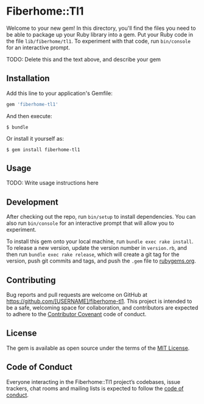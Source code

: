 # Fiberhome::Tl1

Welcome to your new gem! In this directory, you'll find the files you need to be able to package up your Ruby library into a gem. Put your Ruby code in the file `lib/fiberhome/tl1`. To experiment with that code, run `bin/console` for an interactive prompt.

TODO: Delete this and the text above, and describe your gem

## Installation

Add this line to your application's Gemfile:

```ruby
gem 'fiberhome-tl1'
```

And then execute:

    $ bundle

Or install it yourself as:

    $ gem install fiberhome-tl1

## Usage

TODO: Write usage instructions here

## Development

After checking out the repo, run `bin/setup` to install dependencies. You can also run `bin/console` for an interactive prompt that will allow you to experiment.

To install this gem onto your local machine, run `bundle exec rake install`. To release a new version, update the version number in `version.rb`, and then run `bundle exec rake release`, which will create a git tag for the version, push git commits and tags, and push the `.gem` file to [rubygems.org](https://rubygems.org).

## Contributing

Bug reports and pull requests are welcome on GitHub at https://github.com/[USERNAME]/fiberhome-tl1. This project is intended to be a safe, welcoming space for collaboration, and contributors are expected to adhere to the [Contributor Covenant](http://contributor-covenant.org) code of conduct.

## License

The gem is available as open source under the terms of the [MIT License](https://opensource.org/licenses/MIT).

## Code of Conduct

Everyone interacting in the Fiberhome::Tl1 project’s codebases, issue trackers, chat rooms and mailing lists is expected to follow the [code of conduct](https://github.com/[USERNAME]/fiberhome-tl1/blob/master/CODE_OF_CONDUCT.md).

